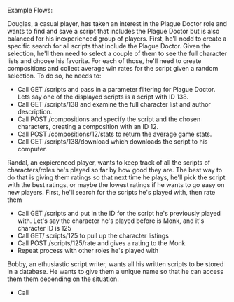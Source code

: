 Example Flows:

Douglas, a casual player, has taken an interest in the Plague Doctor role and wants to find and save a script that includes the Plague Doctor but is also balanced for his inexperienced group of players. First, he'll nedd to create a specific search for all scripts that include the Plague Doctor. Given the selection, he'll then need to select a couple of them to see the full character lists and choose his favorite. For each of those, he'll need to create compositions and collect average win rates for the script given a random selection.
To do so, he needs to:
 - Call GET /scripts and pass in a parameter filtering for Plague Doctor. Lets say one of the displayed scripts is a script with ID 138.
 - Call GET /scripts/138 and examine the full character list and author description.
 - Call POST /compositions and specify the script and the chosen characters, creating a composition with an ID 12.
 - Call POST /compositions/12/stats to return the average game stats.
 - Call GET /scripts/138/download which downloads the script to his computer.

Randal, an expierenced player, wants to keep track of all the scripts of characters/roles he's played so far by how good they are. The best way to do that is giving them ratings so that next time he plays, he'll pick the script with the best ratings, or maybe the lowest ratings if he wants to go easy on new players. First, he'll search for the scripts he's played with, then rate them
- Call GET /scripts and put in the ID for the script he's previously played with. Let's say the character he's played before is Monk, and it's character ID is 125
- Call GET/ scripts/125 to pull up the character listings
- Call POST /scripts/125/rate and gives a rating to the Monk
- Repeat process with other roles he's played with

Bobby, an ethusiastic script writer, wants all his written scripts to be stored in a database. He wants to give them a unique name so that he can access them them depending on the situation. 
- Call 
